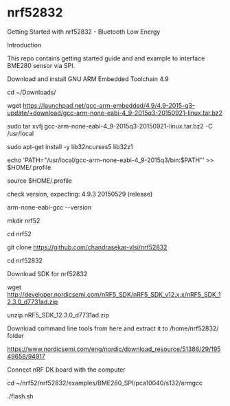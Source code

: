 # nrf52832
Getting Started with nrf52832 - Bluetooth Low Energy 

Introduction

This repo contains getting started guide and and example to interface BME280 sensor via SPI.


Download and install GNU ARM Embedded Toolchain 4.9

cd ~/Downloads/

wget https://launchpad.net/gcc-arm-embedded/4.9/4.9-2015-q3-update/+download/gcc-arm-none-eabi-4_9-2015q3-20150921-linux.tar.bz2

sudo tar xvfj gcc-arm-none-eabi-4_9-2015q3-20150921-linux.tar.bz2 -C /usr/local

sudo apt-get install -y lib32ncurses5 lib32z1

echo 'PATH="/usr/local/gcc-arm-none-eabi-4_9-2015q3/bin:$PATH"' >> $HOME/.profile

source $HOME/.profile

check version, expecting: 4.9.3 20150529 (release)

arm-none-eabi-gcc --version


mkdir nrf52

cd nrf52

git clone https://github.com/chandrasekar-vlsi/nrf52832

cd nrf52832

Download SDK for nrf52832

wget http://developer.nordicsemi.com/nRF5_SDK/nRF5_SDK_v12.x.x/nRF5_SDK_12.3.0_d7731ad.zip

unzip nRF5_SDK_12.3.0_d7731ad.zip

Download command line tools from here and extract it to /home/nrf52832/ folder

https://www.nordicsemi.com/eng/nordic/download_resource/51386/29/19549658/94917


Connect nRF DK board with the computer

cd ~/nrf52/nrf52832/examples/BME280_SPI/pca10040/s132/armgcc

./flash.sh



